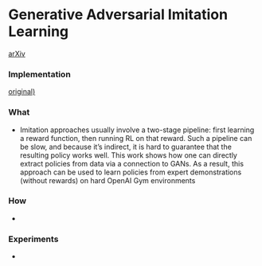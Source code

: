 # Generative Adversarial Imitation Learning
[arXiv](https://arxiv.org/abs/1606.03476)

### Implementation
[original)](https://github.com/openai/imitation)


### What

- Imitation approaches usually involve a two-stage pipeline: first learning a reward function, then running RL on that reward. Such a pipeline can be slow, and because it’s indirect, it is hard to guarantee that the resulting policy works well. This work shows how one can directly extract policies from data via a connection to GANs. As a result, this approach can be used to learn policies from expert demonstrations (without rewards) on hard OpenAI Gym environments

### How
-

### Experiments
- 
